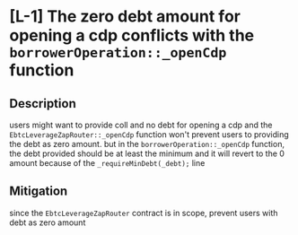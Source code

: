# [L-1] The zero debt amount for opening a cdp conflicts with the `borrowerOperation::_openCdp` function

## Description
users might want to provide coll and no debt for opening a cdp and the `EbtcLeverageZapRouter::_openCdp` function won't prevent users to providing the debt as zero amount. but in the `borrowerOperation::_openCdp` function, the debt provided should be at least the minimum and it will revert to the 0 amount because of the `_requireMinDebt(_debt);` line

## Mitigation
since the `EbtcLeverageZapRouter` contract is in scope, prevent users with debt as zero amount